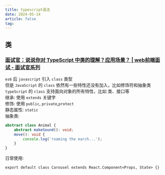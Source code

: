 ```yaml
---
title: typescript语法
date: 2024-05-14
article: false
tag:
---
```


## 类
### [面试官：说说你对 TypeScript 中类的理解？应用场景？ | web前端面试 - 面试官系列](https://vue3js.cn/interview/typescript/class.html)
  
`es6` 后 `javascript` 引入 `class` 类型  
但是 `JavaScript` 的 `class` 依然有一些特性还没有加入，比如修饰符和抽象类  
`typeScript` 的 `class` 支持面向对象的所有特性，比如 类、接口等  
继承: 使用 `extends` 关键字  
修饰: 使用 `public`, `private`,`protect`  
静态属性: `static`  
抽象类: 
```ts
abstract class Animal {  
	abstract makeSound(): void;  
	move(): void {  
		console.log('roaming the earch...');  
	}  
}
```
日常使用:
```
export default class Carousel extends React.Component<Props, State> {}
```

